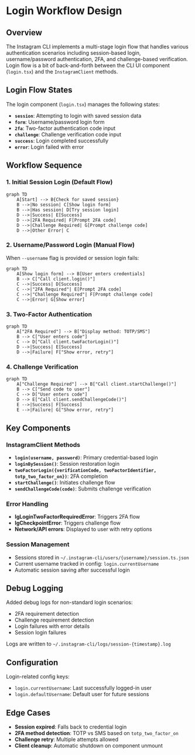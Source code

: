# Login Workflow Design

## Overview

The Instagram CLI implements a multi-stage login flow that handles various authentication scenarios including session-based login, username/password authentication, 2FA, and challenge-based verification. Login flow is a bit of back-and-forth between the CLI UI component (`login.tsx`) and the `InstagramClient` methods.

## Login Flow States

The login component (`login.tsx`) manages the following states:

- **`session`**: Attempting to login with saved session data
- **`form`**: Username/password login form
- **`2fa`**: Two-factor authentication code input
- **`challenge`**: Challenge verification code input
- **`success`**: Login completed successfully
- **`error`**: Login failed with error

## Workflow Sequence

### 1. Initial Session Login (Default Flow)

```mermaid
graph TD
    A[Start] --> B{Check for saved session}
    B -->|No session| C[Show login form]
    B -->|Has session| D[Try session login]
    D -->|Success| E[Success]
    D -->|2FA Required| F[Prompt 2FA code]
    D -->|Challenge Required| G[Prompt challenge code]
    D -->|Other Error| C
```

### 2. Username/Password Login (Manual Flow)

When `--username` flag is provided or session login fails:

```mermaid
graph TD
    A[Show login form] --> B[User enters credentials]
    B --> C["Call client.login()"]
    C -->|Success| D[Success]
    C -->|"2FA Required"| E[Prompt 2FA code]
    C -->|"Challenge Required"| F[Prompt challenge code]
    C -->|Error| G[Show error]
```

### 3. Two-Factor Authentication

```mermaid
graph TD
    A["2FA Required"] --> B["Display method: TOTP/SMS"]
    B --> C["User enters code"]
    C --> D["Call client.twoFactorLogin()"]
    D -->|Success| E[Success]
    D -->|Failure| F["Show error, retry"]
```

### 4. Challenge Verification

```mermaid
graph TD
    A["Challenge Required"] --> B["Call client.startChallenge()"]
    B --> C["Send code to user"]
    C --> D["User enters code"]
    D --> E["Call client.sendChallengeCode()"]
    E -->|Success| F[Success]
    E -->|Failure| G["Show error, retry"]
```

## Key Components

### InstagramClient Methods

- **`login(username, password)`**: Primary credential-based login
- **`loginBySession()`**: Session restoration login
- **`twoFactorLogin({verificationCode, twoFactorIdentifier, totp_two_factor_on})`**: 2FA completion
- **`startChallenge()`**: Initiates challenge flow
- **`sendChallengeCode(code)`**: Submits challenge verification

### Error Handling

- **IgLoginTwoFactorRequiredError**: Triggers 2FA flow
- **IgCheckpointError**: Triggers challenge flow
- **Network/API errors**: Displayed to user with retry options

### Session Management

- Sessions stored in `~/.instagram-cli/users/{username}/session.ts.json`
- Current username tracked in config: `login.currentUsername`
- Automatic session saving after successful login

## Debug Logging

Added debug logs for non-standard login scenarios:

- 2FA requirement detection
- Challenge requirement detection
- Login failures with error details
- Session login failures

Logs are written to `~/.instagram-cli/logs/session-{timestamp}.log`

## Configuration

Login-related config keys:

- `login.currentUsername`: Last successfully logged-in user
- `login.defaultUsername`: Default user for future sessions

## Edge Cases

- **Session expired**: Falls back to credential login
- **2FA method detection**: TOTP vs SMS based on `totp_two_factor_on`
- **Challenge retry**: Multiple attempts allowed
- **Client cleanup**: Automatic shutdown on component unmount

